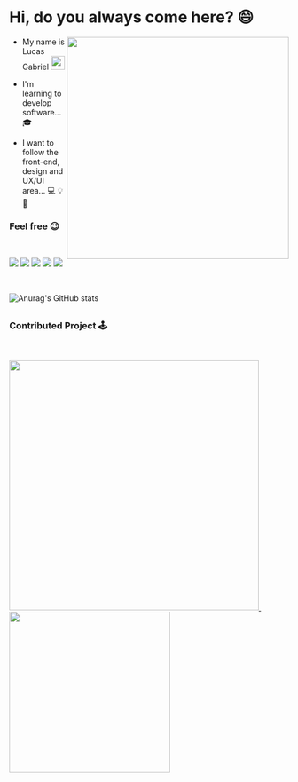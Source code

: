 <H1>Hi, do you always come here? 😄 </H1>

<div inline block>
 <a href='https://github.com/lugabrielll' ><img src="https://user-images.githubusercontent.com/83100757/164801177-ba62b0b4-576b-46f2-9cb4-b56e5db35608.png" align='right' width=400></a>

* My name is Lucas Gabriel   <img width='25' src='https://raw.githubusercontent.com/TheDudeThatCode/TheDudeThatCode/master/Assets/Hi.gif'> </p>
* I'm learning to develop software... 🎓</p>
* I want to follow the front-end, design and UX/UI area... 💻 💡 💼</p>
</div>

<h3>Feel free 😉</h3><br>



<a href="https://www.facebook.com/profile.php?id=100010957066989"><img src="https://img.shields.io/badge/Facebook-1877F2?style=for-the-badge&logo=facebook&logoColor=white" target="_blank"></a>
<a href="https://www.instagram.com/lugabriel.s/"><img src="https://img.shields.io/badge/Instagram-E4405F?style=for-the-badge&logo=instagram&logoColor=white" target="_blank"></a>
<a href="https://www.linkedin.com/in/lucas-santos-2002/"><img src="https://img.shields.io/badge/LinkedIn-0077B5?style=for-the-badge&logo=linkedin&logoColor=white" target="_blank"></a>
<a href="https://github.com/lugabrielll"><img src="https://img.shields.io/badge/GitHub-100000?style=for-the-badge&logo=github&logoColor=white" target="_blank"></a>
<a href="https://lugabrielll.netlify.app/"><img src="https://img.shields.io/badge/Blogger-FF5722?style=for-the-badge&logo=blogger&logoColor=white" target="_blank"></a>

<br>

![Anurag's GitHub stats](https://github-readme-stats.vercel.app/api?username=lugabrielll&show_icons=true&theme=radical)
<h2>

<h3>Contributed Project 🕹</h3><br>

<p align="start">
  <a href="https://github.com/distopia-jogo/distopia"><img width="450" src="https://github-readme-stats.vercel.app/api/pin/?username=distopia-jogo&layout=compact&theme=tokyonight&hide&repo=distopia"> </a>
  &nbsp;
  &nbsp;
  &nbsp;
  &nbsp;
  &nbsp;
<img width="290" src="https://user-images.githubusercontent.com/82424514/169671559-40a67bb8-f060-4abe-b23f-3fcbe442ff45.gif">
